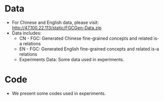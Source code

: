 # Data
- For Chinese and English data, please visit:  http://47.100.22.113/static/FGCGen-Data.zip
- Data includes:
	- CN - FGC: Generated Chinese fine-grained concepts and related is-a relations
	- EN - FGC: Generated English fine-grained concepts and related is-a relations
	- Experiments Data: Some data used in experiments.
	
# Code
- We present some codes used in experiments.

